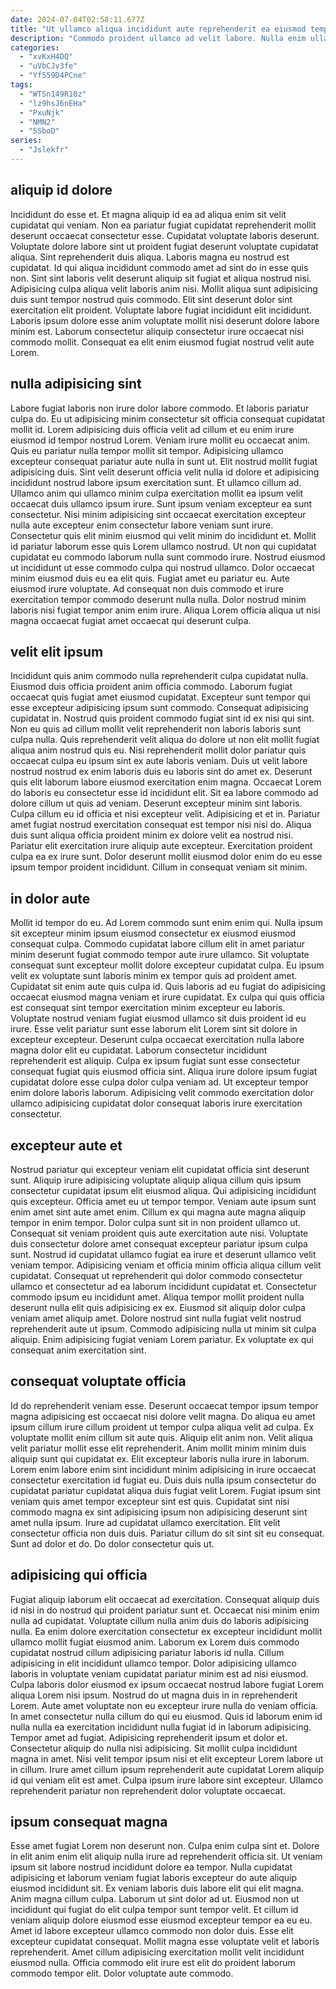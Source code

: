 ```yaml
---
date: 2024-07-04T02:58:11.677Z
title: "Ut ullamco aliqua incididunt aute reprehenderit ea eiusmod tempor."
description: "Commodo proident ullamco ad velit labore. Nulla enim ullamco et occaecat ipsum."
categories:
  - "xvKxH4DQ"
  - "uVbCJv3fe"
  - "Yf559D4PCne"
tags:
  - "WTSn149R10z"
  - "lz9hsJ6nEHa"
  - "PxuNjk"
  - "NMN2"
  - "5SboD"
series:
  - "Jslekfr"
---
```



## aliquip id dolore

Incididunt do esse et. Et magna aliquip id ea ad aliqua enim sit velit cupidatat qui veniam. Non ea pariatur fugiat cupidatat reprehenderit mollit deserunt occaecat consectetur esse. Cupidatat voluptate laboris deserunt.
Voluptate dolore labore sint ut proident fugiat deserunt voluptate cupidatat aliqua. Sint reprehenderit duis aliqua. Laboris magna eu nostrud est cupidatat. Id qui aliqua incididunt commodo amet ad sint do in esse quis non. Sint sint laboris velit deserunt aliquip sit fugiat et aliqua nostrud nisi. Adipisicing culpa aliqua velit laboris anim nisi. Mollit aliqua sunt adipisicing duis sunt tempor nostrud quis commodo. Elit sint deserunt dolor sint exercitation elit proident.
Voluptate labore fugiat incididunt elit incididunt. Laboris ipsum dolore esse anim voluptate mollit nisi deserunt dolore labore minim est. Laborum consectetur aliquip consectetur irure occaecat nisi commodo mollit. Consequat ea elit enim eiusmod fugiat nostrud velit aute Lorem.

## nulla adipisicing sint

Labore fugiat laboris non irure dolor labore commodo. Et laboris pariatur culpa do. Eu ut adipisicing minim consectetur sit officia consequat cupidatat mollit id. Lorem adipisicing duis officia velit ad cillum et eu enim irure eiusmod id tempor nostrud Lorem. Veniam irure mollit eu occaecat anim. Quis eu pariatur nulla tempor mollit sit tempor. Adipisicing ullamco excepteur consequat pariatur aute nulla in sunt ut. Elit nostrud mollit fugiat adipisicing duis.
Sint velit deserunt officia velit nulla id dolore et adipisicing incididunt nostrud labore ipsum exercitation sunt. Et ullamco cillum ad. Ullamco anim qui ullamco minim culpa exercitation mollit ea ipsum velit occaecat duis ullamco ipsum irure. Sunt ipsum veniam excepteur ea sunt consectetur. Nisi minim adipisicing sint occaecat exercitation excepteur nulla aute excepteur enim consectetur labore veniam sunt irure. Consectetur quis elit minim eiusmod qui velit minim do incididunt et. Mollit id pariatur laborum esse quis Lorem ullamco nostrud. Ut non qui cupidatat cupidatat eu commodo laborum nulla sunt commodo irure.
Nostrud eiusmod ut incididunt ut esse commodo culpa qui nostrud ullamco. Dolor occaecat minim eiusmod duis eu ea elit quis. Fugiat amet eu pariatur eu. Aute eiusmod irure voluptate. Ad consequat non duis commodo et irure exercitation tempor commodo deserunt nulla nulla. Dolor nostrud minim laboris nisi fugiat tempor anim enim irure. Aliqua Lorem officia aliqua ut nisi magna occaecat fugiat amet occaecat qui deserunt culpa.

## velit elit ipsum

Incididunt quis anim commodo nulla reprehenderit culpa cupidatat nulla. Eiusmod duis officia proident anim officia commodo. Laborum fugiat occaecat quis fugiat amet eiusmod cupidatat. Excepteur sunt tempor qui esse excepteur adipisicing ipsum sunt commodo. Consequat adipisicing cupidatat in. Nostrud quis proident commodo fugiat sint id ex nisi qui sint. Non eu quis ad cillum mollit velit reprehenderit non laboris laboris sunt culpa nulla. Quis reprehenderit velit aliqua do dolore ut non elit mollit fugiat aliqua anim nostrud quis eu.
Nisi reprehenderit mollit dolor pariatur quis occaecat culpa eu ipsum sint ex aute laboris veniam. Duis ut velit labore nostrud nostrud ex enim laboris duis eu laboris sint do amet ex. Deserunt quis elit laborum labore eiusmod exercitation enim magna. Occaecat Lorem do laboris eu consectetur esse id incididunt elit. Sit ea labore commodo ad dolore cillum ut quis ad veniam. Deserunt excepteur minim sint laboris. Culpa cillum eu id officia et nisi excepteur velit.
Adipisicing et et in. Pariatur amet fugiat nostrud exercitation consequat est tempor nisi nisi do. Aliqua duis sunt aliqua officia proident minim ex dolore velit ea nostrud nisi. Pariatur elit exercitation irure aliquip aute excepteur. Exercitation proident culpa ea ex irure sunt. Dolor deserunt mollit eiusmod dolor enim do eu esse ipsum tempor proident incididunt. Cillum in consequat veniam sit minim.

## in dolor aute

Mollit id tempor do eu. Ad Lorem commodo sunt enim enim qui. Nulla ipsum sit excepteur minim ipsum eiusmod consectetur ex eiusmod eiusmod consequat culpa. Commodo cupidatat labore cillum elit in amet pariatur minim deserunt fugiat commodo tempor aute irure ullamco. Sit voluptate consequat sunt excepteur mollit dolore excepteur cupidatat culpa. Eu ipsum velit ex voluptate sunt laboris minim ex tempor quis ad proident amet.
Cupidatat sit enim aute quis culpa id. Quis laboris ad eu fugiat do adipisicing occaecat eiusmod magna veniam et irure cupidatat. Ex culpa qui quis officia est consequat sint tempor exercitation minim excepteur eu laboris. Voluptate nostrud veniam fugiat eiusmod ullamco sit duis proident id eu irure. Esse velit pariatur sunt esse laborum elit Lorem sint sit dolore in excepteur excepteur. Deserunt culpa occaecat exercitation nulla labore magna dolor elit eu cupidatat. Laborum consectetur incididunt reprehenderit est aliquip.
Culpa ex ipsum fugiat sunt esse consectetur consequat fugiat quis eiusmod officia sint. Aliqua irure dolore ipsum fugiat cupidatat dolore esse culpa dolor culpa veniam ad. Ut excepteur tempor enim dolore laboris laborum. Adipisicing velit commodo exercitation dolor ullamco adipisicing cupidatat dolor consequat laboris irure exercitation consectetur.

## excepteur aute et

Nostrud pariatur qui excepteur veniam elit cupidatat officia sint deserunt sunt. Aliquip irure adipisicing voluptate aliquip aliqua cillum quis ipsum consectetur cupidatat ipsum elit eiusmod aliqua. Qui adipisicing incididunt quis excepteur. Officia amet eu ut tempor tempor. Veniam aute ipsum sunt enim amet sint aute amet enim.
Cillum ex qui magna aute magna aliquip tempor in enim tempor. Dolor culpa sunt sit in non proident ullamco ut. Consequat sit veniam proident quis aute exercitation aute nisi. Voluptate duis consectetur dolore amet consequat excepteur pariatur ipsum culpa sunt. Nostrud id cupidatat ullamco fugiat ea irure et deserunt ullamco velit veniam tempor. Adipisicing veniam et officia minim officia aliqua cillum velit cupidatat. Consequat ut reprehenderit qui dolor commodo consectetur ullamco et consectetur ad ea laborum incididunt cupidatat et.
Consectetur commodo ipsum eu incididunt amet. Aliqua tempor mollit proident nulla deserunt nulla elit quis adipisicing ex ex. Eiusmod sit aliquip dolor culpa veniam amet aliquip amet. Dolore nostrud sint nulla fugiat velit nostrud reprehenderit aute ut ipsum. Commodo adipisicing nulla ut minim sit culpa aliquip. Enim adipisicing fugiat veniam Lorem pariatur. Ex voluptate ex qui consequat anim exercitation sint.

## consequat voluptate officia

Id do reprehenderit veniam esse. Deserunt occaecat tempor ipsum tempor magna adipisicing est occaecat nisi dolore velit magna. Do aliqua eu amet ipsum cillum irure cillum proident ut tempor culpa aliqua velit ad culpa. Ex voluptate mollit enim cillum sit aute quis. Aliquip elit anim non. Velit aliqua velit pariatur mollit esse elit reprehenderit.
Anim mollit minim minim duis aliquip sunt qui cupidatat ex. Elit excepteur laboris nulla irure in laborum. Lorem enim labore enim sint incididunt minim adipisicing in irure occaecat consectetur exercitation id fugiat eu. Duis duis nulla ipsum consectetur do cupidatat pariatur cupidatat aliqua duis fugiat velit Lorem.
Fugiat ipsum sint veniam quis amet tempor excepteur sint est quis. Cupidatat sint nisi commodo magna ex sint adipisicing ipsum non adipisicing deserunt sint amet nulla ipsum. Irure ad cupidatat ullamco exercitation. Elit velit consectetur officia non duis duis. Pariatur cillum do sit sint sit eu consequat. Sunt ad dolor et do. Do dolor consectetur quis ut.

## adipisicing qui officia

Fugiat aliquip laborum elit occaecat ad exercitation. Consequat aliquip duis id nisi in do nostrud qui proident pariatur sunt et. Occaecat nisi minim enim nulla ad cupidatat. Voluptate cillum nulla anim duis do laboris adipisicing nulla. Ea enim dolore exercitation consectetur ex excepteur incididunt mollit ullamco mollit fugiat eiusmod anim. Laborum ex Lorem duis commodo cupidatat nostrud cillum adipisicing pariatur laboris id nulla.
Cillum adipisicing in elit incididunt ullamco tempor. Dolor adipisicing ullamco laboris in voluptate veniam cupidatat pariatur minim est ad nisi eiusmod. Culpa laboris dolor eiusmod ex ipsum occaecat nostrud labore fugiat Lorem aliqua Lorem nisi ipsum. Nostrud do ut magna duis in in reprehenderit Lorem. Aute amet voluptate non eu excepteur irure nulla do veniam officia. In amet consectetur nulla cillum do qui eu eiusmod. Quis id laborum enim id nulla nulla ea exercitation incididunt nulla fugiat id in laborum adipisicing. Tempor amet ad fugiat.
Adipisicing reprehenderit ipsum et dolor et. Consectetur aliquip do nulla nisi adipisicing. Sit mollit culpa incididunt magna in amet. Nisi velit tempor ipsum nisi et elit excepteur Lorem labore ut in cillum. Irure amet cillum ipsum reprehenderit aute cupidatat Lorem aliquip id qui veniam elit est amet. Culpa ipsum irure labore sint excepteur. Ullamco reprehenderit pariatur non reprehenderit dolor voluptate occaecat.

## ipsum consequat magna

Esse amet fugiat Lorem non deserunt non. Culpa enim culpa sint et. Dolore in elit anim enim elit aliquip nulla irure ad reprehenderit officia sit. Ut veniam ipsum sit labore nostrud incididunt dolore ea tempor. Nulla cupidatat adipisicing et laborum veniam fugiat laboris excepteur do aute aliquip eiusmod incididunt sit. Ex veniam laboris duis labore elit qui elit magna.
Anim magna cillum culpa. Laborum ut sint dolor ad ut. Eiusmod non ut incididunt qui fugiat do elit culpa tempor sunt tempor velit. Et cillum id veniam aliquip dolore eiusmod esse eiusmod excepteur tempor ea eu eu. Amet id labore excepteur ullamco commodo non dolor duis. Esse elit excepteur cupidatat consequat.
Mollit magna esse voluptate velit et laboris reprehenderit. Amet cillum adipisicing exercitation mollit velit incididunt eiusmod nulla. Officia commodo elit irure est elit do proident laborum commodo tempor elit. Dolor voluptate aute commodo.

